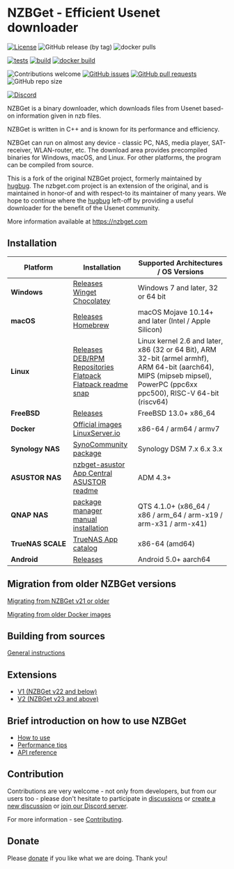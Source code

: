# NZBGet - Efficient Usenet downloader #

[![License](https://img.shields.io/badge/license-GPL-blue.svg)](http://www.gnu.org/licenses/)
![GitHub release (by tag)](https://img.shields.io/github/downloads/nzbgetcom/nzbget/total)
![docker pulls](https://img.shields.io/docker/pulls/nzbgetcom/nzbget.svg)

[![tests](https://github.com/nzbgetcom/nzbget/actions/workflows/tests.yml/badge.svg?branch=develop)](https://github.com/nzbgetcom/nzbget/actions/workflows/tests.yml)
[![build](https://github.com/nzbgetcom/nzbget/actions/workflows/build.yml/badge.svg?branch=develop)](https://github.com/nzbgetcom/nzbget/actions/workflows/build.yml)
[![docker build](https://github.com/nzbgetcom/nzbget/actions/workflows/docker.yml/badge.svg?branch=develop)](https://github.com/nzbgetcom/nzbget/actions/workflows/docker.yml)


![Contributions welcome](https://img.shields.io/badge/contributions-welcome-blue.svg)
[![GitHub issues](https://img.shields.io/github/issues/nzbgetcom/nzbget)](https://github.com/nzbgetcom/nzbget/issues)
[![GitHub pull requests](https://img.shields.io/github/issues-pr/nzbgetcom/nzbget)](https://github.com/nzbgetcom/nzbget/pulls)
![GitHub repo size](https://img.shields.io/github/repo-size/nzbgetcom/nzbget)


[![Discord](https://img.shields.io/badge/Discord-%235865F2.svg?&logo=discord&logoColor=white)](https://discord.gg/mV9Vn9sM7C)


NZBGet is a binary downloader, which downloads files from Usenet based-on information given in nzb files.

NZBGet is written in C++ and is known for its performance and efficiency.

NZBGet can run on almost any device - classic PC, NAS, media player, SAT-receiver, WLAN-router, etc. The download area provides precompiled binaries for Windows, macOS, and Linux. For other platforms, the program can be compiled from source.

This is a fork of the original NZBGet project, formerly maintained by [hugbug](https://github.com/hugbug). The nzbget.com project is an extension of the original, and is maintained in honor-of and with respect-to its maintainer of many years.  We hope to continue where the [hugbug](https://github.com/hugbug) left-off by providing a useful downloader for the benefit of the Usenet community.

More information available at https://nzbget.com

## Installation
| Platform | Installation                                                                                                                                                                                             | Supported Architectures / OS Versions                                                                                                                                 |
|------------------|--------------------------------------------------------------------------------------------------------------------------------------------------------------------------------------------------------------------------|---------------------------------------------------------------------------------------------------------------------------------------------------------------------|
| **Windows** | [Releases](https://github.com/nzbgetcom/nzbget/releases) <br>[Winget](https://github.com/nzbgetcom/nzbget/blob/develop/windows/pkgs-info.md#winget) <br>[Chocolatey](https://github.com/nzbgetcom/nzbget/blob/develop/windows/pkgs-info.md#chocolatey) | Windows 7 and later, 32 or 64 bit |
| **macOS** | [Releases](https://github.com/nzbgetcom/nzbget/releases) <br>[Homebrew](https://github.com/nzbgetcom/nzbget/blob/develop/osx/brew-info.md)  | macOS Mojave 10.14+ and later (Intel / Apple Silicon) | 
| **Linux** | [Releases](https://github.com/nzbgetcom/nzbget/releases) <br>[DEB/RPM](https://github.com/nzbgetcom/nzbget/releases) [Repositories](https://nzbgetcom.github.io/) <br>[Flatpack](https://github.com/nzbgetcom/nzbget/releases) [Flatpack readme](https://github.com/nzbgetcom/nzbget/blob/develop/linux/flatpak/README.md) <br>[snap](https://snapcraft.io/nzbget) | Linux kernel 2.6 and later, x86 (32 or 64 Bit), ARM 32-bit (armel armhf), ARM 64-bit (aarch64), MIPS (mipseb mipsel), PowerPC (ppc6xx ppc500), RISC-V 64-bit (riscv64) |
| **FreeBSD** | [Releases](https://github.com/nzbgetcom/nzbget/releases) | FreeBSD 13.0+ x86_64 |
| **Docker** | [Official images](docker/README.md) <br>[LinuxServer.io](https://github.com/linuxserver/docker-nzbget) | x86-64 / arm64 / armv7  |
| <nobr>**Synology NAS** | [SynoCommunity package](docs/SYNOLOGY.md) | Synology DSM 7.x 6.x 3.x |
| <nobr>**ASUSTOR NAS** | [nzbget-asustor](https://github.com/nzbgetcom/nzbget-asustor) <br>[App Central](https://www.asustor.com/app_central/app_detail?id=1671&type=) [ASUSTOR readme](https://github.com/nzbgetcom/nzbget-asustor/blob/main/README.md) | ADM 4.3+ |
| <nobr>**QNAP NAS** | [package manager](https://github.com/nzbgetcom/nzbget/blob/develop/qnap/README.md#install-via-sherpa-package-manager) <br>[manual installation](https://github.com/nzbgetcom/nzbget/blob/develop/qnap/README.md#manual-install)  | QTS 4.1.0+ (x86_64 / x86 / arm_64 / arm-x19 / arm-x31 / arm-x41) |
| <nobr>**TrueNAS SCALE** | [TrueNAS App catalog](https://apps.truenas.com/catalog/nzbget/) | x86-64 (amd64) |
| **Android** | [Releases](https://github.com/nzbgetcom/nzbget/releases) | Android 5.0+ aarch64 |

## Migration from older NZBGet versions

[Migrating from NZBGet v21 or older](https://github.com/nzbgetcom/nzbget/discussions/100#discussioncomment-8080102)

[Migrating from older Docker images](https://github.com/nzbgetcom/nzbget/issues/84#issuecomment-1884846500)

## Building from sources

[General instructions](INSTALLATION.md)

## Extensions
 - [V1 (NZBGet v22 and below)](docs/extensions/EXTENSIONS_LEGACY.md)
 - [V2 (NZBGet v23 and above)](docs/extensions/EXTENSIONS.md)

## Brief introduction on how to use NZBGet
 - [How to use](docs/HOW_TO_USE.md)
 - [Performance tips](docs/PERFORMANCE.md)
 - [API reference](docs/api/API.md)

## Contribution

Contributions are very welcome - not only from developers, but from our users too - please don't hesitate to participate in [discussions](https://github.com/nzbgetcom/nzbget/discussions) or [create a new discussion](https://github.com/nzbgetcom/nzbget/discussions/new/choose) or [join our Discord server](https://discord.gg/mV9Vn9sM7C).

For more information - see [Contributing](docs/CONTRIBUTING.md).

## Donate

Please [donate](https://nzbget.com/donate/) if you like what we are doing. Thank you!

